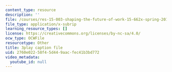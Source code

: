 ```yaml
---
content_type: resource
description: ''
file: /courses/res-15-003-shaping-the-future-of-work-15-662x-spring-2016/2760e02258f45d449aacfec41b3bd772_l-bSkqJ6ytE.vtt
file_type: application/x-subrip
learning_resource_types: []
license: https://creativecommons.org/licenses/by-nc-sa/4.0/
ocw_type: OCWFile
resourcetype: Other
title: 3play caption file
uid: 2760e022-58f4-5d44-9aac-fec41b3bd772
video_metadata:
  youtube_id: null
---
```

